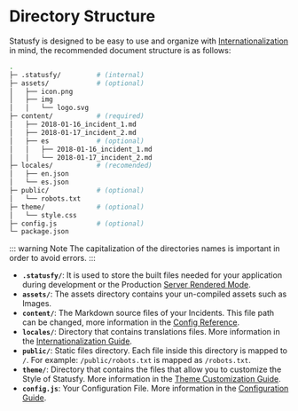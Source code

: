 # Directory Structure

Statusfy is designed to be easy to use and organize with [Internationalization](../guide/i18n.md) in mind, the recommended document structure is as follows:

```bash
.
├─ .statusfy/         # (internal)
├─ assets/            # (optional)
│   ├── icon.png
│   ├── img
│   │   └── logo.svg
├─ content/           # (required)
│   ├── 2018-01-16_incident_1.md
│   ├── 2018-01-17_incident_2.md
│   ├── es            # (optional)
│   │   ├── 2018-01-16_incident_1.md
│   │   └── 2018-01-17_incident_2.md
├─ locales/           # (recomended)
│   ├── en.json
│   └── es.json
├─ public/            # (optional)
│   └── robots.txt
├─ theme/             # (optional)
│   └── style.css
├─ config.js          # (optional)
└─ package.json
```

::: warning Note
The capitalization of the directories names is important in order to avoid errors.
:::

- **`.statusfy/`**: It is used to store the built files needed for your application during development or the Production [Server Rendered Mode](../guide/architecture.md#server-rendered).
- **`assets/`**: The assets directory contains your un-compiled assets such as Images.
- **`content/`**: The Markdown source files of your Incidents. This file path can be changed, more information in the [Config Reference](../config/README.md#dir).
- **`locales/`**: Directory that contains translations files. More information in the [Internationalization Guide](../guide/i18n.md).
- **`public/`**: Static files directory. Each file inside this directory is mapped to `/`. For example: `/public/robots.txt` is mapped as `/robots.txt`.
- **`theme/`**: Directory that contains the files that allow you to customize the Style of Statusfy. More information in the [Theme Customization Guide](../guide/theme-customization.md).
- **`config.js`**: Your Configuration File. More information in the [Configuration Guide](../guide/configuration.md#config-file).
